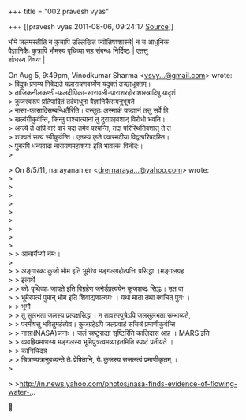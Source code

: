 +++
title = "002 pravesh vyas"

+++
[[pravesh vyas	2011-08-06, 09:24:17 [Source](https://groups.google.com/g/bvparishat/c/huaGhGjcpMI)]]



भौमे जलमस्तीति न कुत्रापि उल्लिखितं ज्योतिषश्शास्त्रे\| न च आधुनिक  
वैज्ञानिकैः कुत्रापि भौमस्य पृथिव्या सह संबन्धः निर्दिष्टः \| एतत्तु  
शोधस्य विषयः \|

On Aug 5, 9:49pm, Vinodkumar Sharma \<[vsvy...@gmail.com]()\> wrote:  
\> विदुषः प्रणम्य निवेद्यते यन्नारायणवर्य्येण यदुक्तं तच्छाधूक्तम्।  
\> ताजिकनीलकण्ठी-फलदीपिका-सारावली-पाराशरहोराशास्त्रादिषु यादृशं  
\> कुजस्वरूपं प्रतिपादितं तदेवाधुना वैज्ञानिकैरप्यनुभूयते  
\> नासा-फासादिसम्बन्धितैरिति। वस्तुतः अस्माकं यज्ज्ञानं तत्तु सर्वे हि  
\> खल्वंगीकुर्वन्ति, किन्तु पाश्चात्यानां तु दुराग्रहवशाद् विरोधो भवति।  
\> अन्त्ये ते अपि वारं वारं यदा तमेव पश्यन्ति, तदा परिस्थितिवशात् ते तं  
\> शाश्वतं सत्यं स्वीकुर्वन्ति। एतस्य कृते एवास्मदीया विद्वत्परिषदस्ति।  
\> पुनरपि धन्यवादा नारायणमहाशयाः इति भावत्कः विनोदः।  
\>  

\> On 8/5/11, narayanan er \<[drernaraya...@yahoo.com]()\> wrote:  
\>  
\>  
\>  
\>  
\>  
\>  
\>  
\>  
\>  
\> \> आचार्येभ्यो नमः।  
\>  
\> \> अङ्गारकः कुजो भौम इति भूमेरेव मङ्गलग्रहोत्पत्तिः प्रसिद्धा ।मङ्गलग्रह  
\> \> इत्यर्थे  
\> \> कोः पृथिव्याः जायते इति विग्रहेण जनेर्डप्रत्ययेन कुजशब्दः सिद्धः। उत वा  
\> \> भूमेरपत्यं पुमान् भौम इति शिवाद्यण्प्रत्ययः । यथा माता तथा क्वचित् पुत्रः ।  
\> \> भूमौ  
\> \> तु सुलभता जलस्य प्रत्यक्षसिद्धा। न तावत्तत्पुत्रेऽपि जलसुलभता सम्भाव्यते,  
\> \> परमीषत्तु भवितुमर्हत्येव। कुजग्रहेऽपि जलप्रवाहं सचित्रं प्रमाणीकुर्वन्ति  
\> \> नासा(NASA)जनाः । जलं स्रष्टुराद्या सृष्टिरिति कालिदास आह । MARS इति  
\> \> व्यवह्रियमाणस्य मङ्गलस्य भूमिपुत्रत्वमव्याहतमिति स्पष्टं प्रतीयते ।  
\> \> कानिचिदत्र  
\> \> चित्राण्यत्रानुबध्यन्ते तैः प्रेषितानि, यैः कुजस्य सजलत्वं प्रमाणीकृतम् ।  
\>  

\> \><http://in.news.yahoo.com/photos/nasa-finds-evidence-of-flowing-water-.>..



